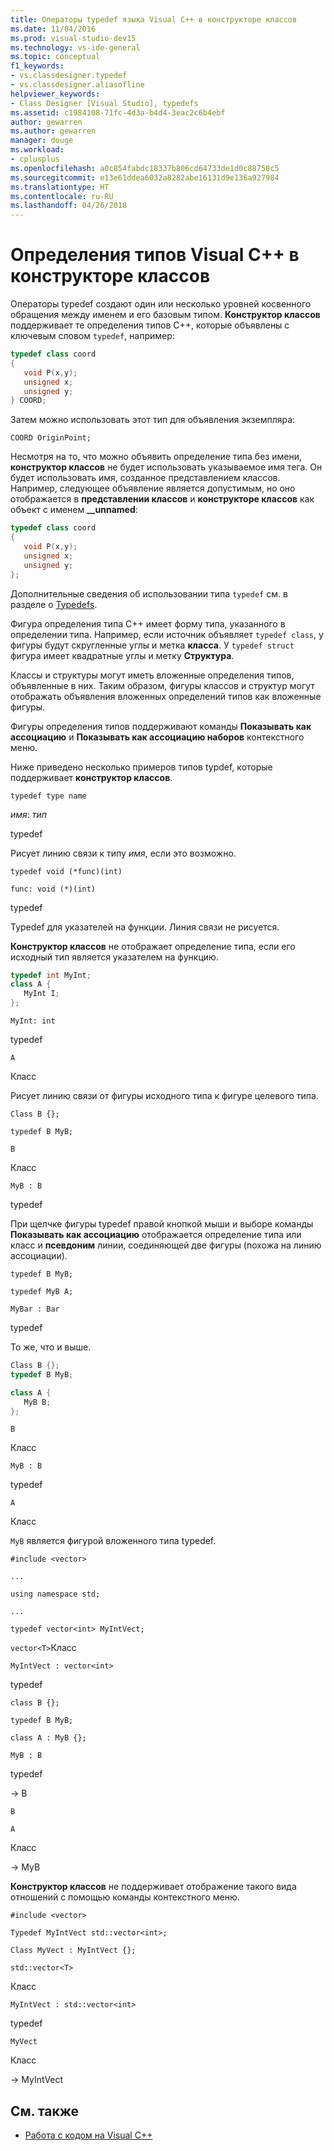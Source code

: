 ```yaml
---
title: Операторы typedef языка Visual C++ в конструкторе классов
ms.date: 11/04/2016
ms.prod: visual-studio-dev15
ms.technology: vs-ide-general
ms.topic: conceptual
f1_keywords:
- vs.classdesigner.typedef
- vs.classdesigner.aliasofline
helpviewer_keywords:
- Class Designer [Visual Studio], typedefs
ms.assetid: c1984108-71fc-4d3a-b4d4-3eac2c6b4ebf
author: gewarren
ms.author: gewarren
manager: douge
ms.workload:
- cplusplus
ms.openlocfilehash: a0c854fabdc18337b806cd64733de1d0c88758c5
ms.sourcegitcommit: e13e61ddea6032a8282abe16131d9e136a927984
ms.translationtype: HT
ms.contentlocale: ru-RU
ms.lasthandoff: 04/26/2018
---
```

# <a name="visual-c-typedefs-in-class-designer"></a>Определения типов Visual C++ в конструкторе классов

Операторы typedef создают один или несколько уровней косвенного обращения между именем и его базовым типом. **Конструктор классов** поддерживает те определения типов C++, которые объявлены с ключевым словом `typedef`, например:

```cpp
typedef class coord
{
   void P(x,y);
   unsigned x;
   unsigned y;
} COORD;
```

Затем можно использовать этот тип для объявления экземпляра:

`COORD OriginPoint;`

Несмотря на то, что можно объявить определение типа без имени, **конструктор классов** не будет использовать указываемое имя тега. Он будет использовать имя, созданное представлением классов. Например, следующее объявление является допустимым, но оно отображается в **представлении классов** и **конструкторе классов** как объект с именем **__unnamed**:

```cpp
typedef class coord
{
   void P(x,y);
   unsigned x;
   unsigned y;
};
```

Дополнительные сведения об использовании типа `typedef` см. в разделе о [Typedefs](/cpp/aliases-and-typedefs-cpp#typedefs).

Фигура определения типа C++ имеет форму типа, указанного в определении типа. Например, если источник объявляет `typedef class`, у фигуры будут скругленные углы и метка **класса**. У `typedef struct` фигура имеет квадратные углы и метку **Структура**.

Классы и структуры могут иметь вложенные определения типов, объявленные в них. Таким образом, фигуры классов и структур могут отображать объявления вложенных определений типов как вложенные фигуры.

Фигуры определения типов поддерживают команды **Показывать как ассоциацию** и **Показывать как ассоциацию наборов** контекстного меню.

Ниже приведено несколько примеров типов typdef, которые поддерживает **конструктор классов**.

`typedef type name`

*имя*: *тип*

typedef

Рисует линию связи к типу *имя*, если это возможно.

`typedef void (*func)(int)`

`func: void (*)(int)`

typedef

Typedef для указателей на функции. Линия связи не рисуется.

**Конструктор классов** не отображает определение типа, если его исходный тип является указателем на функцию.

```cpp
typedef int MyInt;
class A {
   MyInt I;
};
```

`MyInt: int`

typedef

`A`

Класс

Рисует линию связи от фигуры исходного типа к фигуре целевого типа.

`Class B {};`

`typedef B MyB;`

`B`

Класс

`MyB : B`

typedef

При щелчке фигуры typedef правой кнопкой мыши и выборе команды **Показывать как ассоциацию** отображается определение типа или класс и **псевдоним** линии, соединяющей две фигуры (похожа на линию ассоциации).

`typedef B MyB;`

`typedef MyB A;`

`MyBar : Bar`

typedef

То же, что и выше.

```cpp
Class B {};
typedef B MyB;

class A {
   MyB B;
};
```

`B`

Класс

`MyB : B`

typedef

`A`

Класс

`MyB` является фигурой вложенного типа typedef.

`#include <vector>`

`...`

`using namespace std;`

`...`

`typedef vector<int> MyIntVect;`

`vector<T>`Класс

`MyIntVect : vector<int>`

typedef

`class B {};`

`typedef B MyB;`

`class A : MyB {};`

`MyB : B`

typedef

-> B

`B`

`A`

Класс

-> MyB

**Конструктор классов** не поддерживает отображение такого вида отношений с помощью команды контекстного меню.

`#include <vector>`

`Typedef MyIntVect std::vector<int>;`

`Class MyVect : MyIntVect {};`

`std::vector<T>`

Класс

`MyIntVect : std::vector<int>`

typedef

`MyVect`

Класс

-> MyIntVect

## <a name="see-also"></a>См. также

- [Работа с кодом на Visual C++](working-with-visual-cpp-code.md)
